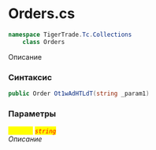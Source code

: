 
# Orders.cs
```csharp
namespace TigerTrade.Tc.Collections  
    class Orders
```

Описание

### Синтаксис
```csharp
public Order Ot1wAdHTLdT(string _param1)
```

### Параметры  
<mark style="color:yellow;">`_param1`</mark> <mark style="color:red;">*`string`*</mark>  
 *Описание*  
  

                    
                    